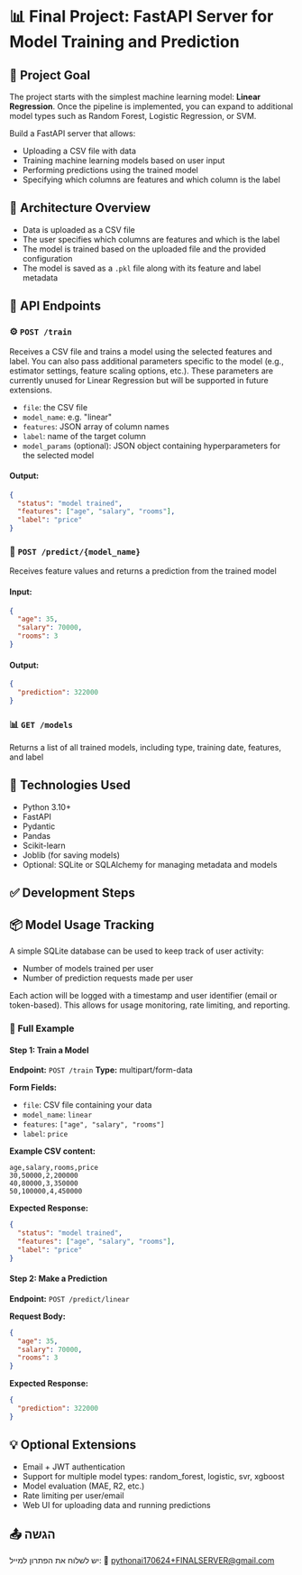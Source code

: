 # 📊 Final Project: FastAPI Server for Model Training and Prediction

## 🎯 Project Goal

The project starts with the simplest machine learning model: **Linear Regression**. Once the pipeline is implemented, you can expand to additional model types such as Random Forest, Logistic Regression, or SVM.


Build a FastAPI server that allows:
- Uploading a CSV file with data
- Training machine learning models based on user input
- Performing predictions using the trained model
- Specifying which columns are features and which column is the label


## 🧱️ Architecture Overview
- Data is uploaded as a CSV file
- The user specifies which columns are features and which is the label
- The model is trained based on the uploaded file and the provided configuration
- The model is saved as a `.pkl` file along with its feature and label metadata


## 🔌 API Endpoints


### ⚙️ `POST /train`
Receives a CSV file and trains a model using the selected features and label.
You can also pass additional parameters specific to the model (e.g., estimator settings, feature scaling options, etc.).
These parameters are currently unused for Linear Regression but will be supported in future extensions.

- `file`: the CSV file
- `model_name`: e.g. "linear"
- `features`: JSON array of column names
- `label`: name of the target column
- `model_params` (optional): JSON object containing hyperparameters for the selected model
#### Output:
```json
{
  "status": "model trained",
  "features": ["age", "salary", "rooms"],
  "label": "price"
}
```

### 🎯 `POST /predict/{model_name}`
Receives feature values and returns a prediction from the trained model
#### Input:
```json
{
  "age": 35,
  "salary": 70000,
  "rooms": 3
}
```
#### Output:
```json
{
  "prediction": 322000
}
```

### 📊 `GET /models`
Returns a list of all trained models, including type, training date, features, and label


## 🧰 Technologies Used
- Python 3.10+
- FastAPI
- Pydantic
- Pandas
- Scikit-learn
- Joblib (for saving models)
- Optional: SQLite or SQLAlchemy for managing metadata and models


## ✅ Development Steps

## 📦 Model Usage Tracking
A simple SQLite database can be used to keep track of user activity:
- Number of models trained per user
- Number of prediction requests made per user

Each action will be logged with a timestamp and user identifier (email or token-based). This allows for usage monitoring, rate limiting, and reporting.

### 🧪 Full Example

#### Step 1: Train a Model
**Endpoint:** `POST /train`
**Type:** multipart/form-data

**Form Fields:**
- `file`: CSV file containing your data
- `model_name`: `linear`
- `features`: `["age", "salary", "rooms"]`
- `label`: `price`

**Example CSV content:**
```csv
age,salary,rooms,price
30,50000,2,200000
40,80000,3,350000
50,100000,4,450000
```

**Expected Response:**
```json
{
  "status": "model trained",
  "features": ["age", "salary", "rooms"],
  "label": "price"
}
```

#### Step 2: Make a Prediction
**Endpoint:** `POST /predict/linear`

**Request Body:**
```json
{
  "age": 35,
  "salary": 70000,
  "rooms": 3
}
```

**Expected Response:**
```json
{
  "prediction": 322000
}
```

## 💡 Optional Extensions
- Email + JWT authentication
- Support for multiple model types: random_forest, logistic, svr, xgboost
- Model evaluation (MAE, R2, etc.)
- Rate limiting per user/email
- Web UI for uploading data and running predictions
## 📤 הגשה

יש לשלוח את הפתרון למייל:
📧 [pythonai170624+FINALSERVER@gmail.com](mailto:pythonai170624+FINALSERVER@gmail.com)


